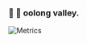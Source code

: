 ### 🦖 🌋 oolong valley. 

<!--
**oo-long/oo-long** is a ✨ _special_ ✨ repository because its `README.md` (this file) appears on your GitHub profile.

Here are some ideas to get you started:

- 🔭 I’m currently working on ...
- 🌱 I’m currently learning ...
- 👯 I’m looking to collaborate on ...
- 🤔 I’m looking for help with ...
- 💬 Ask me about ...
- 📫 How to reach me: ...
- 😄 Pronouns: ...
- ⚡ Fun fact: ...
-->

![Metrics](https://metrics.lecoq.io/oo-long?template=classic&followup=1&posts=1&isocalendar=1&languages=1&stars=1&posts.limit=4&posts.source=dev.to&isocalendar.duration=half-year&stars.limit=4&config.timezone=Asia%2FShanghai)
